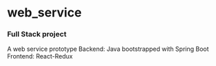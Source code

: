 # web_service

### Full Stack project
A web service prototype
Backend: Java bootstrapped with Spring Boot
Frontend: React-Redux

